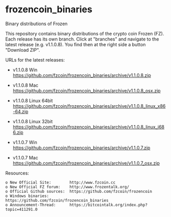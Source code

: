 frozencoin_binaries
===================

Binary distributions of Frozen

This repository contains binary distributions of the crypto coin Frozen (FZ).
Each release has its own branch. Click at "branches" and navigate to the latest
release (e.g. v1.1.0.8). You find then at the right side a button "Download ZIP".

URLs for the latest releases:

- v1.1.0.8 Win          https://github.com/fzcoin/frozencoin_binaries/archive/v1.1.0.8.zip
- v1.1.0.8 Mac          https://github.com/fzcoin/frozencoin_binaries/archive/v1.1.0.8_osx.zip
- v1.1.0.8 Linux 64bit  https://github.com/fzcoin/frozencoin_binaries/archive/v1.1.0.8_linux_x86-64.zip
- v1.1.0.8 Linux 32bit  https://github.com/fzcoin/frozencoin_binaries/archive/v1.1.0.8_linux_i686.zip

- v1.1.0.7 Win          https://github.com/fzcoin/frozencoin_binaries/archive/v1.1.0.7.zip
- v1.1.0.7 Mac          https://github.com/fzcoin/frozencoin_binaries/archive/v1.1.0.7_osx.zip


Resources:

    o New Official Site:        http://www.fzcoin.cc
    o New Official FZ forum:    http://www.frozentalk.org/
    o Official Github sources:  https://github.com/fzcoin/frozencoin
    o Windows binaries:         https://github.com/fzcoin/frozencoin_binaries
    o Announcement-Thread:      https://bitcointalk.org/index.php?topic=411291.0

